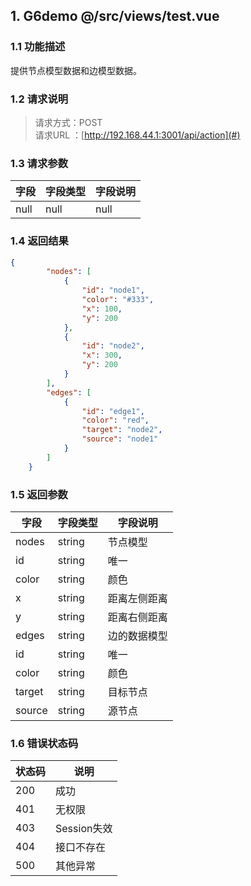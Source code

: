 ## 1. G6demo  @/src/views/test.vue
### 1.1 功能描述
提供节点模型数据和边模型数据。
### 1.2 请求说明
> 请求方式：POST<br>
请求URL ：[http://192.168.44.1:3001/api/action](#)

### 1.3 请求参数
字段       |字段类型       |字段说明
------------|-----------|-----------
null       |null        |null
### 1.4 返回结果
```json  
{
        "nodes": [
            {
                "id": "node1",
                "color": "#333",
                "x": 100,
                "y": 200
            },
            {
                "id": "node2",
                "x": 300,
                "y": 200
            }
        ],
        "edges": [
            {
                "id": "edge1",
                "color": "red",
                "target": "node2",
                "source": "node1"
            }
        ]
    }
```
### 1.5 返回参数
字段       |字段类型       |字段说明
------------|-----------|-----------
nodes       |string        |节点模型
id       |string        |唯一
color       |string        |颜色
x       |string        |距离左侧距离
y       |string        |距离右侧距离
edges       |string        |边的数据模型
id       |string        |唯一
color       |string        |颜色
target      |string        |目标节点
source       |string        |源节点
### 1.6 错误状态码
状态码       |说明
------------|-----------
200       |成功
401       | 无权限
403  |Session失效
404|接口不存在
500|其他异常



